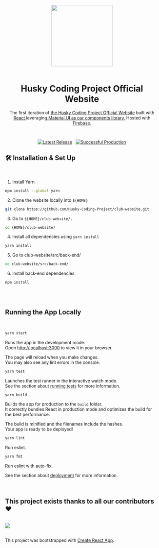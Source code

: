 <div align="center">
  <img src="https://firebasestorage.googleapis.com/v0/b/husky-coding-project.appspot.com/o/Logos%2Fclubwebsite.jpg?alt=media&token=0ce34ec7-03da-49d2-827c-0b1a112ad21a" width="200">
  <br/>
  <br/>
</div>
<h1 align="center">
  Husky Coding Project Official Website
</h1>
<p align="center">
  The first iteration of <a href="https://husky-coding-project.web.app/home" target="_blank">the Husky Coding Project Official Website</a> built with <a href="https://reactjs.org/" target="_blank">React </a>leveraging<a href="https://mui.com/" target="_blank"> Material UI as our components library.</a> Hosted with <a href="https://firebase.google.com/" target="_blank">Firebase</a>.
</p>
<p align="center">
</br>
<p align="center">
  <a href="https://github.com/Husky-Coding-Project/club-website"><img alt="Latest Release" src="https://img.shields.io/badge/latest-v1.0.0-brightgreen"></a>&nbsp
  &nbsp<a href="https://husky-coding-project.web.app/home"><img alt="Successful Production" src="https://img.shields.io/badge/production-success-brightgreen"></a>  
</p>
<p align="center">
</p>

## 🛠 Installation & Set Up 
<br/>

1) Install Yarn
```sh
npm install --global yarn
```
2) Clone the website locally into `${HOME}`
```sh
git clone https://github.com/Husky-Coding-Project/club-website.git
```
3) Go to `${HOME}/club-website/.`
```sh
cd {HOME}/club-website/
```
4) Install all dependencies using `yarn install`
```sh
yarn install
```
<!-- 5) Run the application using `yarn start`
```sh
yarn start
``` -->
5) Go to club-website/src/back-end/
```sh
cd club-website/src/back-end/
```
6) Install back-end dependencies
```sh
npm install
```
<br/>
<br/>

## Running the App Locally 

<br/>

```sh
yarn start
```

Runs the app in the development mode.\
Open [http://localhost:3000](http://localhost:3000) to view it in your browser.

The page will reload when you make changes.\
You may also see any lint errors in the console.

```sh
yarn test
```

Launches the test runner in the interactive watch mode.\
See the section about [running tests](https://facebook.github.io/create-react-app/docs/running-tests) for more information.

```sh
yarn build
```

Builds the app for production to the `build` folder.\
It correctly bundles React in production mode and optimizes the build for the best performance.

The build is minified and the filenames include the hashes.\
Your app is ready to be deployed!

```sh
yarn lint
```

Run eslint.

```sh
yarn fmt
```

Run eslint with auto-fix.

See the section about [deployment](https://facebook.github.io/create-react-app/docs/deployment) for more information.
<br/>
<br/>
<br/>

## This project exists thanks to all our contributors ❤️
<br/>

<a href="https://github.com/Husky-Coding-Project/club-website/graphs/contributors">
  <img src="https://contrib.rocks/image?repo=Husky-Coding-Project/club-website" />
</a>
<br/>
<br/>

This project was bootstrapped with [Create React App](https://github.com/facebook/create-react-app).
